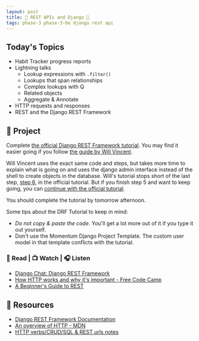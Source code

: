 ```yaml
---
layout: post
title: 🐍 REST APIs and Django 🐍
tags: phase-3 phase-3-be django rest api
---
```


## Today's Topics

- Habit Tracker progress reports
- Lightning talks
  - Lookup expressions with `.filter()`
  - Lookups that span relationships
  - Complex lookups with Q
  - Related objects
  - Aggregate & Annotate
- HTTP requests and responses
- REST and the Django REST Framework

## 🎯 Project

Complete [the official Django REST Framework tutorial](https://www.django-rest-framework.org/tutorial/1-serialization/). You may find it easier going if you follow [the guide by Will Vincent](https://learndjango.com/tutorials/official-django-rest-framework-tutorial-beginners).

Will Vincent uses the exact same code and steps, but takes more time to explain what is going on and uses the django admin interface instead of the shell to create objects in the database. Will's tutorial stops short of the last step, [step 6](https://www.django-rest-framework.org/tutorial/6-viewsets-and-routers/), in the official tutorial. But if you finish step 5 and want to keep going, you can [continue with the official tutorial](https://www.django-rest-framework.org/tutorial/6-viewsets-and-routers/).

You should complete the tutorial by tomorrow afternoon.

Some tips about the DRF Tutorial to keep in mind:

- _Do not copy & paste the code_. You'll get a lot more out of it if you type it out yourself.
- Don't use the Momentum Django Project Template. The custom user model in that template conflicts with the tutorial.

### 📖 Read | 📺 Watch | 🎧 Listen

- [Django Chat: Django REST Framework](https://djangochat.com/episodes/django-rest-framework)
- [How HTTP works and why it's important - Free Code Camp](https://www.freecodecamp.org/news/how-the-internet-works/)
- [A Beginner's Guide to REST](https://mlsdev.com/blog/81-a-beginner-s-tutorial-for-understanding-restful-api)

## 🔖 Resources

- [Django REST Framework Documentation](https://www.django-rest-framework.org/)
- [An overview of HTTP - MDN](https://developer.mozilla.org/en-US/docs/Web/HTTP/Overview)
- [HTTP verbs/CRUD/SQL & REST urls notes](https://docs.google.com/document/d/14nBPDt05rO7tFK3Pphq_CjjQhxLVmW3uNmncA7z88RY/edit?usp=sharing)
